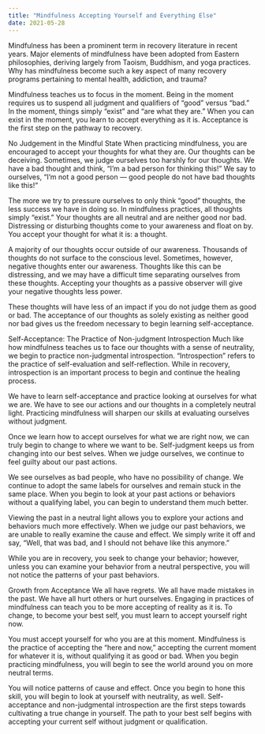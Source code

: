 ```yaml
---
title: "Mindfulness Accepting Yourself and Everything Else"
date: 2021-05-28
---
```


Mindfulness has been a prominent term in recovery literature in recent years. Major elements of mindfulness have been adopted from Eastern philosophies, deriving largely from Taoism, Buddhism, and yoga practices. Why has mindfulness become such a key aspect of many recovery programs pertaining to mental health, addiction, and trauma?

Mindfulness teaches us to focus in the moment. Being in the moment requires us to suspend all judgment and qualifiers of “good” versus “bad.” In the moment, things simply “exist” and “are what they are.” When you can exist in the moment, you learn to accept everything as it is. Acceptance is the first step on the pathway to recovery.

No Judgement in the Mindful State
When practicing mindfulness, you are encouraged to accept your thoughts for what they are. Our thoughts can be deceiving. Sometimes, we judge ourselves too harshly for our thoughts. We have a bad thought and think, “I’m a bad person for thinking this!” We say to ourselves, “I’m not a good person — good people do not have bad thoughts like this!”

The more we try to pressure ourselves to only think “good” thoughts, the less success we have in doing so. In mindfulness practices, all thoughts simply “exist.” Your thoughts are all neutral and are neither good nor bad. Distressing or disturbing thoughts come to your awareness and float on by. You accept your thought for what it is: a thought.

A majority of our thoughts occur outside of our awareness. Thousands of thoughts do not surface to the conscious level. Sometimes, however, negative thoughts enter our awareness. Thoughts like this can be distressing, and we may have a difficult time separating ourselves from these thoughts. Accepting your thoughts as a passive observer will give your negative thoughts less power.

These thoughts will have less of an impact if you do not judge them as good or bad. The acceptance of our thoughts as solely existing as neither good nor bad gives us the freedom necessary to begin learning self-acceptance.

Self-Acceptance: The Practice of Non-judgment Introspection
Much like how mindfulness teaches us to face our thoughts with a sense of neutrality, we begin to practice non-judgmental introspection. “Introspection” refers to the practice of self-evaluation and self-reflection. While in recovery, introspection is an important process to begin and continue the healing process.

We have to learn self-acceptance and practice looking at ourselves for what we are. We have to see our actions and our thoughts in a completely neutral light. Practicing mindfulness will sharpen our skills at evaluating ourselves without judgment.

Once we learn how to accept ourselves for what we are right now, we can truly begin to change to where we want to be. Self-judgment keeps us from changing into our best selves. When we judge ourselves, we continue to feel guilty about our past actions.

We see ourselves as bad people, who have no possibility of change. We continue to adopt the same labels for ourselves and remain stuck in the same place. When you begin to look at your past actions or behaviors without a qualifying label, you can begin to understand them much better.

Viewing the past in a neutral light allows you to explore your actions and behaviors much more effectively. When we judge our past behaviors, we are unable to really examine the cause and effect. We simply write it off and say, “Well, that was bad, and I should not behave like this anymore.”

While you are in recovery, you seek to change your behavior; however, unless you can examine your behavior from a neutral perspective, you will not notice the patterns of your past behaviors.

Growth from Acceptance
We all have regrets. We all have made mistakes in the past. We have all hurt others or hurt ourselves. Engaging in practices of mindfulness can teach you to be more accepting of reality as it is. To change, to become your best self, you must learn to accept yourself right now.

You must accept yourself for who you are at this moment. Mindfulness is the practice of accepting the “here and now,” accepting the current moment for whatever it is, without qualifying it as good or bad. When you begin practicing mindfulness, you will begin to see the world around you on more neutral terms.

You will notice patterns of cause and effect. Once you begin to hone this skill, you will begin to look at yourself with neutrality, as well. Self-acceptance and non-judgmental introspection are the first steps towards cultivating a true change in yourself. The path to your best self begins with accepting your current self without judgment or qualification.
